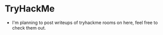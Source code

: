 # TryHackMe
- I'm planning to post writeups of tryhackme rooms on here, feel free to check them out.
